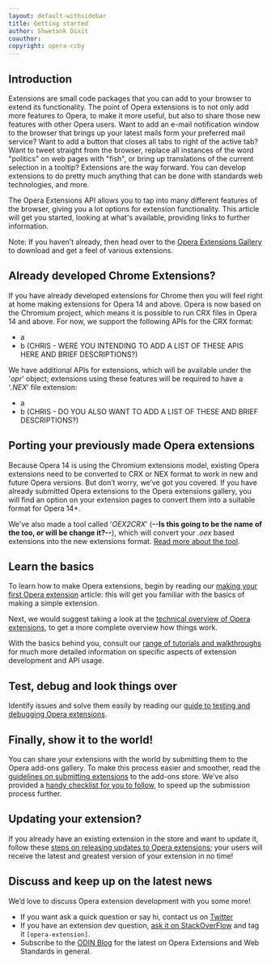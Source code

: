 ```yaml
---
layout: default-withsidebar
title: Getting started
author: Shwetank Dixit
coauthor: 
copyright: opera-ccby
---
```



## Introduction

Extensions are small code packages that you can add to your browser to extend its functionality. The point of Opera extensions is to not only add more features to Opera, to make it more useful, but also to share those new features with other Opera users. Want to add an e-mail notification window to the browser that brings up your latest mails form your preferred mail service? Want to add a button that closes all tabs to right of the active tab? Want to tweet straight from the browser, replace all instances of the word "politics" on web pages with "fish", or bring up translations of the current selection in a tooltip? Extensions are the way forward. You can develop extensions to do pretty much anything that can be done with standards web technologies, and more.

The Opera Extensions API allows you to tap into many different features of the browser, giving you a lot options for extension functionality. This article will get you started, looking at what's available, providing links to further information.

Note: If you haven’t already, then head over to the [Opera Extensions Gallery](#) to download and get a feel of various extensions.

## Already developed Chrome Extensions?
If you have already developed extensions for Chrome then you will feel right at home making extensions for Opera 14 and above. Opera is now based on the Chromium project, which means it is possible to run CRX files in Opera 14 and above. For now, we support the following APIs for the CRX format:

* a
* b (CHRIS - WERE YOU INTENDING TO ADD A LIST OF THESE APIS HERE AND BRIEF DESCRIPTIONS?)

We have additional APIs for extensions, which will be available under the '*opr*' object; extensions using these features will be required to have a ‘*.NEX*’ file extension:

* a
* b (CHRIS - DO YOU ALSO WANT TO ADD A LIST OF THESE AND BRIEF DESCRIPTIONS?)

## Porting your previously made Opera extensions
Because Opera 14 is using the Chromium extensions model, existing Opera extensions need to be converted to CRX or NEX format to work in new and future Opera versions. But don’t worry, we’ve got you covered. If you have already submitted Opera extensions to the Opera extensions gallery, you will find an option on your extension pages to convert them into a suitable format for Opera 14+. 

We've also made a tool called '*OEX2CRX*' (**--Is this going to be the name of the too, or will be change it?--**), which will convert your *.oex* based extensions into the new extensions format. [Read more about the tool](#). 

## Learn the basics
To learn how to make Opera extensions, begin by reading our [making your first Opera extension](#) article: this will get you familiar with the basics of making a simple extension.

Next, we would suggest taking a look at the [technical overview of Opera extensions](#), to get a more complete overview how things work.

With the basics behind you, consult our [range of tutorials and walkthroughs](#) for much more detailed information on specific aspects of extension development and API usage. 

## Test, debug and look things over
Identify issues and solve them easily by reading our [guide to testing and debugging Opera extensions](#). 

## Finally, show it to the world!
You can share your extensions with the world by submitting them to the Opera add-ons gallery. To make this process easier and smoother, read the [guidelines on submitting extensions](#) to the add-ons store. We’ve also provided a [handy checklist for you to follow](#), to speed up the submission process further. 

## Updating your extension?
If you already have an existing extension in the store and want to update it, follow these [steps on releasing updates to Opera extensions](#); your users will receive the latest and greatest version of your extension in no time! 

## Discuss and keep up on the latest news
We’d love to discuss Opera extension development with you some more! 

* If you want ask a quick question or say hi, contact us on [Twitter](https://twitter.com/odevrel/)
* If you have an extension dev question, [ask it on StackOverFlow](http://stackoverflow.com/questions/tagged/opera-extension) and tag it `[opera-extension]`.
* Subscribe to the [ODIN Blog](http://my.opera.com/odin/blog/) for the latest on Opera Extensions and Web Standards in general.